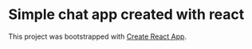 # Simple chat app created with react

This project was bootstrapped with [Create React App](https://github.com/facebook/create-react-app).

